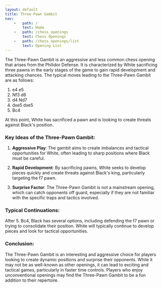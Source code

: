 ```yaml
---
layout: default
title: Three-Pawn Gambit
nav:
    -   path: /
        text: Home
    -   path: /chess_openings
        text: Chess Openings
    -   path: /chess_openings/list
        text: Opening List
---
```


The Three-Pawn Gambit is an aggressive and less common chess opening that arises from the Philidor Defense. It is characterized by White sacrificing three pawns in the early stages of the game to gain rapid development and attacking chances. The typical moves leading to the Three-Pawn Gambit are as follows:

1. e4 e5
2. Nf3 d6
3. d4 Nd7
4. dxe5 dxe5
5. Bc4

At this point, White has sacrificed a pawn and is looking to create threats against Black's position.

### Key Ideas of the Three-Pawn Gambit:

1. **Aggressive Play**: The gambit aims to create imbalances and tactical opportunities for White, often leading to sharp positions where Black must be careful.

2. **Rapid Development**: By sacrificing pawns, White seeks to develop pieces quickly and create threats against Black's king, particularly targeting the f7 pawn.

3. **Surprise Factor**: The Three-Pawn Gambit is not a mainstream opening, which can catch opponents off guard, especially if they are not familiar with the specific traps and tactics involved.

### Typical Continuations:

After 5. Bc4, Black has several options, including defending the f7 pawn or trying to consolidate their position. White will typically continue to develop pieces and look for tactical opportunities.

### Conclusion:

The Three-Pawn Gambit is an interesting and aggressive choice for players looking to create dynamic positions and surprise their opponents. While it may not be as well-known as other openings, it can lead to exciting and tactical games, particularly in faster time controls. Players who enjoy unconventional openings may find the Three-Pawn Gambit to be a fun addition to their repertoire.